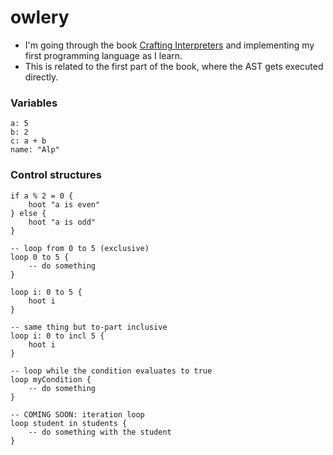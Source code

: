 # owlery
- I'm going through the book [Crafting Interpreters](https://craftinginterpreters.com) and implementing my first programming language as I learn.
- This is related to the first part of the book, where the AST gets executed directly.

### Variables
```
a: 5
b: 2
c: a + b
name: "Alp"
```

### Control structures
```
if a % 2 = 0 {
    hoot "a is even"
} else {
    hoot "a is odd"
}
```

```
-- loop from 0 to 5 (exclusive)
loop 0 to 5 {
    -- do something
}

loop i: 0 to 5 {
    hoot i
}

-- same thing but to-part inclusive
loop i: 0 to incl 5 {
    hoot i
}

-- loop while the condition evaluates to true
loop myCondition {
    -- do something
}

-- COMING SOON: iteration loop
loop student in students {
    -- do something with the student
}
```